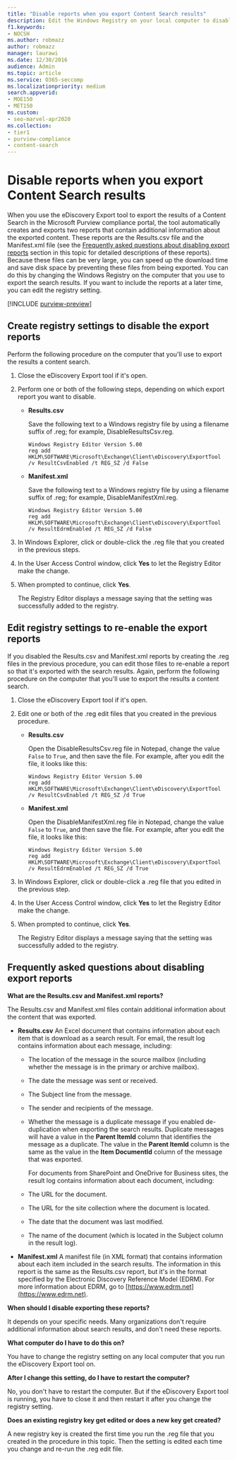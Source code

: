 ```yaml
---
title: "Disable reports when you export Content Search results"
description: Edit the Windows Registry on your local computer to disable reports when you export the results of a Content Search from the Microsoft Purview compliance portal.
f1.keywords:
- NOCSH
ms.author: robmazz
author: robmazz
manager: laurawi
ms.date: 12/30/2016
audience: Admin
ms.topic: article
ms.service: O365-seccomp
ms.localizationpriority: medium
search.appverid: 
- MOE150
- MET150
ms.custom:
- seo-marvel-apr2020
ms.collection:
- tier1
- purview-compliance
- content-search
---
```


# Disable reports when you export Content Search results

When you use the eDiscovery Export tool to export the results of a Content Search in the Microsoft Purview compliance portal, the tool automatically creates and exports two reports that contain additional information about the exported content. These reports are the Results.csv file and the Manifest.xml file (see the [Frequently asked questions about disabling export reports](#frequently-asked-questions-about-disabling-export-reports) section in this topic for detailed descriptions of these reports). Because these files can be very large, you can speed up the download time and save disk space by preventing these files from being exported. You can do this by changing the Windows Registry on the computer that you use to export the search results. If you want to include the reports at a later time, you can edit the registry setting. 
  
[!INCLUDE [purview-preview](../includes/purview-preview.md)]

## Create registry settings to disable the export reports

Perform the following procedure on the computer that you'll use to export the results a content search.
  
1. Close the eDiscovery Export tool if it's open.
    
2. Perform one or both of the following steps, depending on which export report you want to disable.
    
    - **Results.csv**
    
      Save the following text to a Windows registry file by using a filename suffix of .reg; for example, DisableResultsCsv.reg.
    
      ```text
      Windows Registry Editor Version 5.00
      reg add HKLM\SOFTWARE\Microsoft\Exchange\Client\eDiscovery\ExportTool /v ResultCsvEnabled /t REG_SZ /d False 
      ```

    - **Manifest.xml**
    
      Save the following text to a Windows registry file by using a filename suffix of .reg; for example, DisableManifestXml.reg.
    
      ```text
      Windows Registry Editor Version 5.00
      reg add HKLM\SOFTWARE\Microsoft\Exchange\Client\eDiscovery\ExportTool /v ResultEdrmEnabled /t REG_SZ /d False 
      ```

3. In Windows Explorer, click or double-click the .reg file that you created in the previous steps.
    
4. In the User Access Control window, click **Yes** to let the Registry Editor make the change. 
    
5. When prompted to continue, click **Yes**.
    
    The Registry Editor displays a message saying that the setting was successfully added to the registry.
  
## Edit registry settings to re-enable the export reports

If you disabled the Results.csv and Manifest.xml reports by creating the .reg files in the previous procedure, you can edit those files to re-enable a report so that it's exported with the search results. Again, perform the following procedure on the computer that you'll use to export the results a content search.
  
1. Close the eDiscovery Export tool if it's open.
    
2. Edit one or both of the .reg edit files that you created in the previous procedure.
    
    - **Results.csv**
    
        Open the DisableResultsCsv.reg file in Notepad, change the value  `False` to  `True`, and then save the file. For example, after you edit the file, it looks like this:
    
        ```text
        Windows Registry Editor Version 5.00
      reg add HKLM\SOFTWARE\Microsoft\Exchange\Client\eDiscovery\ExportTool /v ResultCsvEnabled /t REG_SZ /d True
        ```

    - **Manifest.xml**
    
        Open the DisableManifestXml.reg file in Notepad, change the value  `False` to  `True`, and then save the file. For example, after you edit the file, it looks like this:
    
      ```text
      Windows Registry Editor Version 5.00
      reg add HKLM\SOFTWARE\Microsoft\Exchange\Client\eDiscovery\ExportTool /v ResultEdrmEnabled /t REG_SZ /d True
      ```

3. In Windows Explorer, click or double-click a .reg file that you edited in the previous step.
    
4. In the User Access Control window, click **Yes** to let the Registry Editor make the change. 
    
5. When prompted to continue, click **Yes**.
    
    The Registry Editor displays a message saying that the setting was successfully added to the registry.
  
## Frequently asked questions about disabling export reports

 **What are the Results.csv and Manifest.xml reports?**
  
The Results.csv and Manifest.xml files contain additional information about the content that was exported.
  
- **Results.csv** An Excel document that contains information about each item that is download as a search result. For email, the result log contains information about each message, including: 
    
  - The location of the message in the source mailbox (including whether the message is in the primary or archive mailbox).
    
  - The date the message was sent or received.
    
  - The Subject line from the message.
    
  - The sender and recipients of the message.
    
  - Whether the message is a duplicate message if you enabled de-duplication when exporting the search results. Duplicate messages will have a value in the **Parent ItemId** column that identifies the message as a duplicate. The value in the **Parent ItemId** column is the same as the value in the **Item DocumentId** column of the message that was exported. 
    
    For documents from SharePoint and OneDrive for Business sites, the result log contains information about each document, including:
    
  - The URL for the document.
    
  - The URL for the site collection where the document is located.
    
  - The date that the document was last modified.
    
  - The name of the document (which is located in the Subject column in the result log).
    
- **Manifest.xml** A manifest file (in XML format) that contains information about each item included in the search results. The information in this report is the same as the Results.csv report, but it's in the format specified by the Electronic Discovery Reference Model (EDRM). For more information about EDRM, go to [https://www.edrm.net](https://www.edrm.net).
    
 **When should I disable exporting these reports?**
  
It depends on your specific needs. Many organizations don't require additional information about search results, and don't need these reports.
  
 **What computer do I have to do this on?**
  
 You have to change the registry setting on any local computer that you run the eDiscovery Export tool on. 
  
 **After I change this setting, do I have to restart the computer?**
  
No, you don't have to restart the computer. But if the eDiscovery Export tool is running, you have to close it and then restart it after you change the registry setting.
  
 **Does an existing registry key get edited or does a new key get created?**
  
A new registry key is created the first time you run the .reg file that you created in the procedure in this topic. Then the setting is edited each time you change and re-run the .reg edit file.
